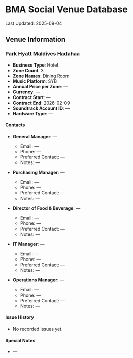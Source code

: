 # BMA Social Venue Database

Last Updated: 2025-09-04

## Venue Information

### Park Hyatt Maldives Hadahaa
- **Business Type**: Hotel
- **Zone Count**: 3
- **Zone Names**: Dining Room
- **Music Platform**: SYB
- **Annual Price per Zone**: —
- **Currency**: —
- **Contract Start**: —
- **Contract End**: 2026-02-09
- **Soundtrack Account ID**: —
- **Hardware Type**: —

#### Contacts
- **General Manager**: —
  - Email: —
  - Phone: —
  - Preferred Contact: —
  - Notes: —

- **Purchasing Manager**: —
  - Email: —
  - Phone: —
  - Preferred Contact: —
  - Notes: —

- **Director of Food & Beverage**: —
  - Email: —
  - Phone: —
  - Preferred Contact: —
  - Notes: —

- **IT Manager**: —
  - Email: —
  - Phone: —
  - Preferred Contact: —
  - Notes: —

- **Operations Manager**: —
  - Email: —
  - Phone: —
  - Preferred Contact: —
  - Notes: —

#### Issue History
- No recorded issues yet.

#### Special Notes
- —
